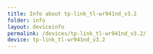 ```yaml
---
title: Info about tp-link_tl-wr941nd_v3.2
folder: info
layout: deviceinfo
permalink: /devices/tp-link_tl-wr941nd_v3.2/
device: tp-link_tl-wr941nd_v3.2
---
```

